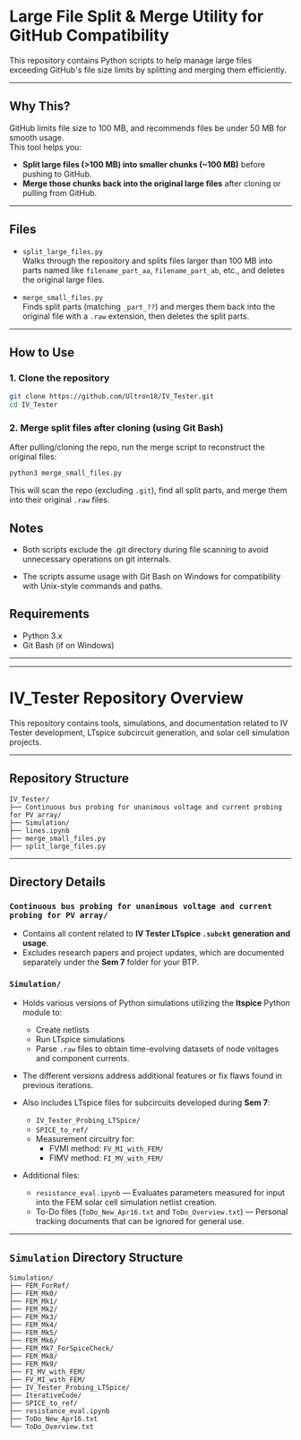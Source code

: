 # Large File Split & Merge Utility for GitHub Compatibility

This repository contains Python scripts to help manage large files exceeding GitHub's file size limits by splitting and merging them efficiently.

---

## Why This?

GitHub limits file size to 100 MB, and recommends files be under 50 MB for smooth usage.  
This tool helps you:

- **Split large files (>100 MB) into smaller chunks (~100 MB)** before pushing to GitHub.  
- **Merge those chunks back into the original large files** after cloning or pulling from GitHub.

---

## Files

- `split_large_files.py`  
  Walks through the repository and splits files larger than 100 MB into parts named like `filename_part_aa`, `filename_part_ab`, etc., and deletes the original large files.

- `merge_small_files.py`  
  Finds split parts (matching `_part_??`) and merges them back into the original file with a `.raw` extension, then deletes the split parts.

---

## How to Use

### 1. Clone the repository

```bash
git clone https://github.com/Ultron18/IV_Tester.git
cd IV_Tester
```

### 2. Merge split files after cloning (using Git Bash)
After pulling/cloning the repo, run the merge script to reconstruct the original files:

```bash
python3 merge_small_files.py
```
This will scan the repo (excluding `.git`), find all split parts, and merge them into their original `.raw` files.

## Notes
- Both scripts exclude the .git directory during file scanning to avoid unnecessary operations on git internals.

- The scripts assume usage with Git Bash on Windows for compatibility with Unix-style commands and paths.

## Requirements
- Python 3.x
- Git Bash (if on Windows)

---
---

# IV_Tester Repository Overview

This repository contains tools, simulations, and documentation related to IV Tester development, LTspice subcircuit generation, and solar cell simulation projects.

---

## Repository Structure
```
IV_Tester/
├── Continuous bus probing for unanimous voltage and current probing for PV array/
├── Simulation/
├── lines.ipynb
├── merge_small_files.py
├── split_large_files.py
```


---

## Directory Details

### `Continuous bus probing for unanimous voltage and current probing for PV array/`

- Contains all content related to **IV Tester LTspice `.subckt` generation and usage**.  
- Excludes research papers and project updates, which are documented separately under the **Sem 7** folder for your BTP.

### `Simulation/`

- Holds various versions of Python simulations utilizing the **ltspice** Python module to:  
  - Create netlists  
  - Run LTspice simulations  
  - Parse `.raw` files to obtain time-evolving datasets of node voltages and component currents.

- The different versions address additional features or fix flaws found in previous iterations.

- Also includes LTspice files for subcircuits developed during **Sem 7**:
  - `IV_Tester_Probing_LTSpice/`
  - `SPICE_to_ref/`
  - Measurement circuitry for:
    - FVMI method: `FV_MI_with_FEM/`
    - FIMV method: `FI_MV_with_FEM/`

- Additional files:  
  - `resistance_eval.ipynb` — Evaluates parameters measured for input into the FEM solar cell simulation netlist creation.  
  - To-Do files (`ToDo_New_Apr16.txt` and `ToDo_Overview.txt`) — Personal tracking documents that can be ignored for general use.

---

## `Simulation` Directory Structure
```
Simulation/
├── FEM_ForRef/
├── FEM_Mk0/
├── FEM_Mk1/
├── FEM_Mk2/
├── FEM_Mk3/
├── FEM_Mk4/
├── FEM_Mk5/
├── FEM_Mk6/
├── FEM_Mk7_ForSpiceCheck/
├── FEM_Mk8/
├── FEM_Mk9/
├── FI_MV_with_FEM/
├── FV_MI_with_FEM/
├── IV_Tester_Probing_LTSpice/
├── IterativeCode/
├── SPICE_to_ref/
├── resistance_eval.ipynb
├── ToDo_New_Apr16.txt
└── ToDo_Overview.txt
```
